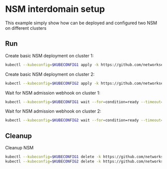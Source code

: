# NSM interdomain setup


This example simply show how can be deployed and configured two NSM on different clusters

## Run

Create basic NSM deployment on cluster 1:

```bash
kubectl --kubeconfig=$KUBECONFIG1 apply -k https://github.com/networkservicemesh/deployments-k8s/examples/interdomain/nsm/cluster1?ref=b9b6089539c6ba92f34cb317b7c1a59f4ce33cee
```

Create basic NSM deployment on cluster 2:

```bash
kubectl --kubeconfig=$KUBECONFIG2 apply -k https://github.com/networkservicemesh/deployments-k8s/examples/interdomain/nsm/cluster2?ref=b9b6089539c6ba92f34cb317b7c1a59f4ce33cee
```

Wait for NSM admission webhook on cluster 1:

```bash
kubectl --kubeconfig=$KUBECONFIG1 wait --for=condition=ready --timeout=1m pod -n nsm-system -l app=admission-webhook-k8s
```

Wait for NSM admission webhook on cluster 2:

```bash
kubectl --kubeconfig=$KUBECONFIG2 wait --for=condition=ready --timeout=1m pod -n nsm-system -l app=admission-webhook-k8s
```

## Cleanup

Cleanup NSM
```bash
kubectl --kubeconfig=$KUBECONFIG1 delete -k https://github.com/networkservicemesh/deployments-k8s/examples/interdomain/nsm/cluster1?ref=b9b6089539c6ba92f34cb317b7c1a59f4ce33cee
kubectl --kubeconfig=$KUBECONFIG2 delete -k https://github.com/networkservicemesh/deployments-k8s/examples/interdomain/nsm/cluster2?ref=b9b6089539c6ba92f34cb317b7c1a59f4ce33cee
```
